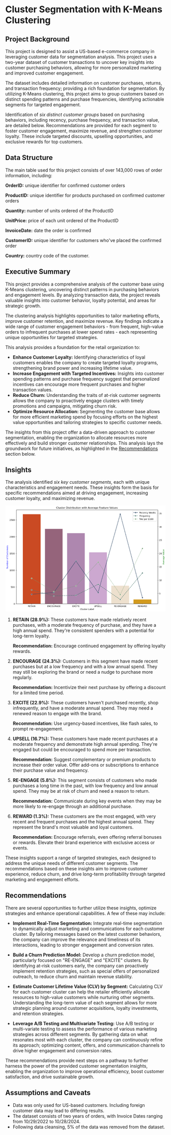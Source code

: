 # Cluster Segmentation with K-Means Clustering

## Project Background

This project is designed to assist a US-based e-commerce company in leveraging customer data for segmentation analysis. This project uses a two-year dataset of customer transactions to uncover key insights into customer purchasing behaviors, allowing for more personalized marketing and improved customer engagement.

The dataset includes detailed information on customer purchases, returns, and transaction frequency; providing a rich foundation for segmentation. By utilizing K-Means clustering, this project aims to group customers based on distinct spending patterns and purchase frequencies, identifying actionable segments for targeted engagement.

Identification of *six distinct customer groups* based on purchasing behaviors, including recency, purchase frequency, and transaction value, are detailed below. Recommendations are provided for each segment to foster customer engagement, maximize revenue, and strengthen customer loyalty. These include targeted discounts, upselling opportunities, and exclusive rewards for top customers. 

## Data Structure

The main table used for this project consists of over 143,000 rows of order information, including:

**OrderID:** unique identifier for confirmed customer orders

**ProductID:** unique identifier for products purchased on confirmed customer orders

**Quantity:** number of units ordered of the ProductID 

**UnitPrice:** price of each unit ordered of the ProductID

**InvoiceDate:** date the order is confirmed

**CustomerID:** unique identifier for customers who've placed the confirmed order

**Country:** country code of the customer. 

## Executive Summary

This project provides a comprehensive analysis of the customer base using K-Means clustering, uncovering distinct patterns in purchasing behaviors and engagement levels. By analyzing transaction data, the project reveals valuable insights into customer behavior, loyalty potential, and areas for strategic growth.

The clustering analysis highlights opportunities to tailor marketing efforts, improve customer retention, and maximize revenue. Key findings indicate a wide range of customer engagement behaviors - from frequent, high-value orders to infrequent purchases at lower spend rates - each representing unique opportunities for targeted strategies.

This analysis provides a foundation for the retail organization to:
- **Enhance Customer Loyalty:** Identifying characteristics of loyal customers enables the company to create targeted loyalty programs, strengthening brand power and increasing lifetime value.
- **Increase Engagement with Targeted Incentives:** Insights into customer spending patterns and purchase frequency suggest that personalized incentives can encourage more frequent purchases and higher transaction values.
- **Reduce Churn:** Understanding the traits of at-risk customer segments allows the company to proactively engage clusters with timely promotions and campaigns, mitigating churn risk.
- **Optimize Resource Allocation:** Segmenting the customer base allows for more efficient marketing spend by focusing efforts on the highest value opportunities and tailoring strategies to specific customer needs.

The insights from this project offer a data-driven approach to customer segmentation, enabling the organization to allocate resources more effectively and build stronger customer relationships. This analysis lays the groundwork for future initiatives, as highlighted in the [Recommendations](https://github.com/hallie-marshall/retail-kmeans-clustering/edit/main/README.md#recommendations) section below.

## Insights

The analysis identified *six key customer segments*, each with unique characteristics and engagement needs. These insights form the basis for specific recommendations aimed at driving engagement, increasing customer loyalty, and maximizing revenue.


![Cluster Visualization](KMeans%20Clustering%20Segments.png)


1. **RETAIN (28.9%):** These customers have made relatively recent purchases, with a moderate frequency of purchase, and they have a high annual spend. They're consistent spenders with a potential for long-term loyalty.

   **Recommendation:** Encourage continued engagement by offering loyalty rewards.
 
2. **ENCOURAGE (24.3%):** Customers in this segment have made recent purchases but at a low frequency and with a low annual spend. They may still be exploring the brand or need a nudge to purchase more regularly.

    **Recommendation:** Incentivize their next purchase by offering a discount for a limited time period.
   
3. **EXCITE (22.9%):** These customers haven't purchased recently, shop infrequently, and have a moderate annual spend. They may need a renewed reason to engage with the brand.

    **Recommendation:** Use urgency-based incentives, like flash sales, to prompt re-engagement.

4. **UPSELL (16.7%):** These customers have made recent purchases at a moderate frequency and demonstrate high annual spending. They're engaged but could be encouraged to spend more per transaction.

    **Recommendation:** Suggest complementary or premium products to increase their order value. Offer add-ons or subscriptions to enhance their purchase value and frequency.
   
5. **RE-ENGAGE (5.8%):** This segment consists of customers who made purchases a long time in the past, with low frequency and low annual spend. They may be at risk of churn and need a reason to return.

    **Recommendation:** Communicate during key events when they may be more likely to re-engage through an additional purchase.
   
6. **REWARD (1.3%):** These customers are the most engaged, with very recent and frequent purchases and the highest annual spend. They represent the brand's most valuable and loyal customers.
  
   **Recommendation:** Encourage referrals, even offering referral bonuses or rewards. Elevate their brand experience with exclusive access or events.

These insights support a range of targeted strategies, each designed to address the unique needs of different customer segments. The recommendations based on these insights aim to improve customer experience, reduce churn, and drive long-term profitability through targeted marketing and engagement efforts.

## Recommendations

There are several opportunities to further utilize these insights, optimize strategies and enhance operational capabilities. A few of these may include:

- **Implement Real-Time Segmentation:** Integrate real-time segmentation to dynamically adjust marketing and communications for each customer cluster. By tailoring messages based on the latest customer behaviors, the company can improve the relevance and timeliness of its interactions, leading to stronger engagement and conversion rates.
  
- **Build a Churn Prediction Model:** Develop a churn prediction model, particularly focused on "RE-ENGAGE" and "EXCITE" clusters. By identifying at-risk customers early, the company can proactively implement retention strategies, such as special offers of personalized outreach, to reduce churn and maintain revenue stability.
  
- **Estimate Customer Lifetime Value (CLV) by Segment:** Calculating CLV for each customer cluster can help the retailer efficiently allocate resources to high-value customers while nurturing other segments. Understanding the long-term value of each segment allows for more strategic planning around customer acquisitions, loyalty investments, and retention strategies.
  
- **Leverage A/B Testing and Multivariate Testing:** Use A/B testing or multi-variate testing to assess the performance of various marketing strategies across different segments. By gathering data on what resonates most with each cluster, the company can continuously refine its approach; optimizing content, offers, and communication channels to drive higher engagement and conversion rates.

These recommendations provide next steps on a pathway to further harness the power of the provided customer segmentation insights, enabling the organization to improve operational efficiency, boost customer satisfaction, and drive sustainable growth.

## Assumptions and Caveats

- Data was only used for US-based customers. Including foreign customer data may lead to differing results.
- The dataset consists of two years of orders, with Invoice Dates ranging from 10/29/2022 to 10/28/2024.
- Following data cleansing, 5% of the data was removed from the dataset.
